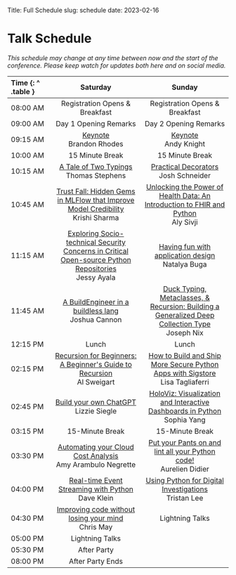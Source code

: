 Title: Full Schedule
slug: schedule
date: 2023-02-16

# Talk Schedule

_This schedule may change at any time between now and the start of the conference. Please keep watch for updates both here and on social media._

| Time {: ^ .table } |                                                                               Saturday                                                                               |                                                                                              Sunday                                                                                               |
|:-------------------|:--------------------------------------------------------------------------------------------------------------------------------------------------------------------:|:-------------------------------------------------------------------------------------------------------------------------------------------------------------------------------------------------:|
| 08:00&nbsp;AM      |                                                                        Registration Opens & Breakfast                                                                         |                                                                                       Registration Opens & Breakfast                                                                                        |
| 09:00&nbsp;AM      |                                                                        Day 1 Opening Remarks                                                                         |                                                                                       Day 2 Opening Remarks                                                                                       |
| 09:15&nbsp;AM      |                                                    [Keynote](schedule/keynotes#brandon-rhodes)<br/>Brandon Rhodes                                                    |                                                                 [Keynote](schedule/keynotes#andrew-pandy-knight)<br/>Andy Knight                                                                  |
| 10:00&nbsp;AM      |                                                                           15 Minute Break                                                                            |                                                                                          15 Minute Break                                                                                          |
| 10:15&nbsp;AM      |                                          [A Tale of Two Typings](schedule/talks#a-tale-of-two-typings)<br/>Thomas Stephens                                           |                                                          [Practical Decorators](schedule/talks#practical-decorators)<br/>Josh Schneider                                                           |
| 10:45&nbsp;AM      | [Trust Fall: Hidden Gems in MLFlow that Improve Model Credibility](schedule/talks#trust-fall-hidden-gems-in-mlflow-that-improve-model-credibility)<br/>Krishi Sharma |           [Unlocking the Power of Health Data: An Introduction to FHIR and Python](schedule/talks#unlocking-the-power-of-health-data-an-introduction-to-fhir-and-python)<br/>Aly Sivji            |
| 11:15&nbsp;AM      | [Exploring Socio-technical Security Concerns in Critical Open-source Python Repositories](schedule/talks#exploring-socio-technical-security-concerns-in-critical-open-source-python-repositories)<br/>Jessy Ayala |                                             [Having fun with application design](schedule/talks#having-fun-with-application-design)<br/>Natalya Buga                                              |
| 11:45&nbsp;AM      |                             [A BuildEngineer in a buildless lang](schedule/talks#a-buildengineer-in-a-buildless-lang)<br/>Joshua Cannon                              | [Duck Typing, Metaclasses, & Recursion: Building a Generalized Deep Collection Type](schedule/talks#duck-typing-metaclasses-recursion-building-a-generalized-deep-collection-type)<br/>Joseph Nix |
| 12:15&nbsp;PM      |                                                                                Lunch                                                                                 |                                                                                               Lunch                                                                                               |
| 02:15&nbsp;PM      |          [Recursion for Beginners: A Beginner's Guide to Recursion](schedule/talks#recursion-for-beginners-a-beginners-guide-to-recursion)<br/>Al Sweigart           |                  [How to Build and Ship More Secure Python Apps with Sigstore](schedule/talks#how-to-build-and-ship-more-secure-python-apps-with-sigstore)<br/>Lisa Tagliaferri                   |
| 02:45&nbsp;PM      |                                          [Build your own ChatGPT](schedule/talks#build-your-own-chatgpt)<br/>Lizzie Siegle                                           |                     [HoloViz: Visualization and Interactive Dashboards in Python](schedule/talks#holoviz-visualization-and-interactive-dashboards-in-python)<br/>Sophia Yang                      |
| 03:15&nbsp;PM      |                                                                           15-Minute Break                                                                            |                                                                                          15-Minute Break                                                                                          |
| 03:30&nbsp;PM      |                         [Automating your Cloud Cost Analysis](schedule/talks#automating-your-cloud-cost-analysis)<br/>Amy Arambulo Negrette                          |                              [Put your Pants on and lint all your Python code!](schedule/talks#put-your-pants-on-and-lint-all-your-python-code)<br/>Aurelien Didier                               |
| 04:00&nbsp;PM      |                             [Real-time Event Streaming with Python](schedule/talks#real-time-event-streaming-with-python)<br/>Dave Klein                             |                                         [Using Python for Digital Investigations](schedule/talks#using-python-for-digital-investigations)<br/>Tristan Lee                                         |
| 04:30&nbsp;PM      |                           [Improving code without losing your mind](schedule/talks#improving-code-without-losing-your-mind)<br/>Chris May                            |                                                                                          Lightning Talks                                                                                          |
| 05:00&nbsp;PM      |                                                                           Lightning Talks                                                                            |        
| 05:30&nbsp;PM      |                                                                           After Party                                                                           |                                                                                                                  |  
| 08:00&nbsp;PM      |                                                                           After Party Ends                                                                         |                                                                                                                  |                                                   